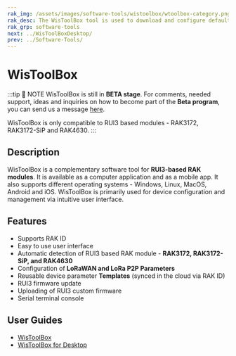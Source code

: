 ```yaml
---
rak_img: /assets/images/software-tools/wistoolbox/wtoolbox-category.png
rak_desc: The WisToolBox tool is used to download and configure default or custom firmware to RAKwireless products.  
rak_grp: software-tools
next: ../WisToolBoxDesktop/
prev: ../Software-Tools/
---
```


# WisToolBox 

:::tip 📝 NOTE
WisToolBox is still in **BETA stage**. For comments, needed support, ideas and inquiries on how to become part of the **Beta program**, you can send us a message [here](mailto:inquiry@rakwireless.com).

WisToolBox is only compatible to RUI3 based modules - RAK3172, RAK3172-SiP and RAK4630.
:::

## Description

WisToolBox is a complementary software tool for **RUI3-based RAK modules**. It is available as a computer application and as a mobile app. It also supports different operating systems - Windows, Linux, MacOS, Android and iOS. WisToolBox is primarily used for device configuration and management via intuitive user interface.

## Features

- Supports RAK ID
- Easy to use user interface
- Automatic detection of RUI3 based RAK module - **RAK3172, RAK3172-SiP, and RAK4630**
- Configuration of **LoRaWAN and LoRa P2P Parameters**
- Reusable device parameter **Templates** (synced in the cloud via RAK ID)
- RUI3 firmware update
- Uploading of RUI3 custom firmware
- Serial terminal console

## User Guides
 
- [WisToolBox](/Product-Categories/Software-Tools/WisToolBox/WisToolBoxMobile/)
- [WisToolBox for Desktop](/Product-Categories/Software-Tools/WisToolBox/WisToolBoxDesktop/)


